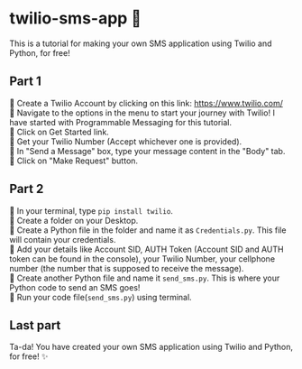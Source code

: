 # twilio-sms-app :speech_balloon:

This is a tutorial for making your own SMS application using Twilio and Python, for free!

## Part 1

:pushpin: Create a Twilio Account by clicking on this link: https://www.twilio.com/ <br>
:pushpin: Navigate to the options in the menu to start your journey with Twilio! I have started with Programmable Messaging for this tutorial. <br>
:pushpin: Click on Get Started link. <br>
:pushpin: Get your Twilio Number (Accept whichever one is provided). <br>
:pushpin: In "Send a Message" box, type your message content in the "Body" tab. <br>
:pushpin: Click on "Make Request" button. <br>

## Part 2
 
:pushpin: In your terminal, type `pip install twilio`. <br>
:pushpin: Create a folder on your Desktop. <br>
:pushpin: Create a Python file in the folder and name it as `Credentials.py`. This file will contain your credentials. <br>
:pushpin: Add your details like Account SID, AUTH Token (Account SID and AUTH token can be found in the console), your Twilio Number, your cellphone number (the number that is     supposed to receive the message). <br>
:pushpin: Create another Python file and name it `send_sms.py`. This is where your Python code to send an SMS goes! <br>
:pushpin: Run your code file(`send_sms.py`) using terminal. <br>

## Last part

Ta-da! You have created your own SMS application using Twilio and Python, for free! :sparkles:
